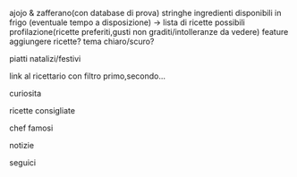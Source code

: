 ajojo & zafferano(con database di prova)
stringhe ingredienti disponibili in frigo (eventuale tempo a disposizione) -> lista di ricette possibili
profilazione(ricette preferiti,gusti non graditi/intolleranze da vedere)
feature aggiungere ricette?
tema chiaro/scuro?

piatti natalizi/festivi

link al ricettario con filtro primo,secondo...

curiosita

ricette consigliate

chef famosi

notizie

seguici
